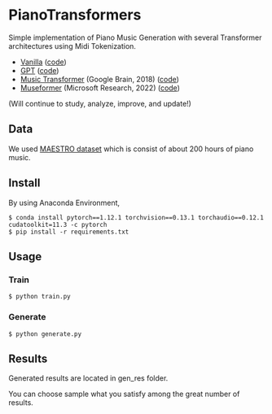 # PianoTransformers
Simple implementation of Piano Music Generation with several Transformer architectures using Midi Tokenization.

* [Vanilla](https://arxiv.org/abs/1706.03762) ([code](https://github.com/rlax59us/PianoTransformers/tree/main/models/vanilla))
* [GPT](https://www.cs.ubc.ca/~amuham01/LING530/papers/radford2018improving.pdf) ([code](https://github.com/rlax59us/PianoTransformers/tree/main/models/gpt))
* [Music Transformer](https://arxiv.org/abs/1809.04281) (Google Brain, 2018) ([code](https://github.com/rlax59us/PianoTransformers/tree/main/models/music_transformer))
* [Museformer](https://arxiv.org/abs/2210.10349) (Microsoft Research, 2022) ([code]())

(Will continue to study, analyze, improve, and update!)

## Data
We used [MAESTRO dataset](https://magenta.tensorflow.org/datasets/maestro) which is consist of about 200 hours of piano music.

## Install 
By using Anaconda Environment,
```
$ conda install pytorch==1.12.1 torchvision==0.13.1 torchaudio==0.12.1 cudatoolkit=11.3 -c pytorch
$ pip install -r requirements.txt
```

## Usage

### Train
```
$ python train.py
```
### Generate
```
$ python generate.py
```
## Results
Generated results are located in gen_res folder.

You can choose sample what you satisfy among the great number of results.

